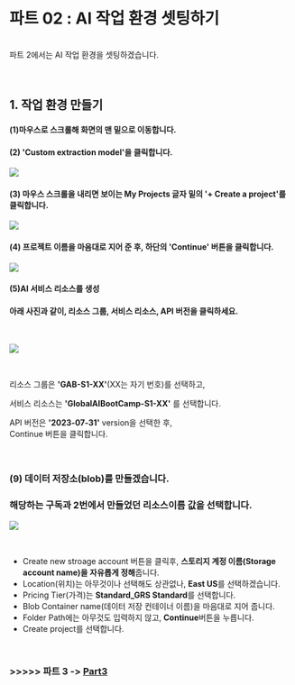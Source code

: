 # 파트 02 : AI 작업 환경 셋팅하기

<br>
파트 2에서는 AI 작업 환경을 셋팅하겠습니다.  
<br>
<br>
<br>

## 1. 작업 환경 만들기
  

#### (1)마우스로 스크롤해 화면의 맨 밑으로 이동합니다.    
#### (2) 'Custom extraction model'을 클릭합니다.  
![](https://github.com/pmj-chosim/azureappdeploy/raw/main/img/9.png)  
  
#### (3) 마우스 스크롤을 내리면 보이는 My Projects 글자 밑의 '+ Create a project'를 클릭합니다.    
![](https://github.com/pmj-chosim/azureappdeploy/raw/main/img/10.png)  
  
#### (4) 프로젝트 이름을 마음대로 지어 준 후, 하단의 'Continue' 버튼을 클릭합니다.  
![](https://github.com/pmj-chosim/azureappdeploy/raw/main/img/11.png)   

#### (5)AI 서비스 리소스를 생성
#### 아래 사진과 같이, 리소스 그룹, 서비스 리소스, API 버전을 클릭하세요.  
<br>

![](https://github.com/pmj-chosim/azureappdeploy/raw/main/img/12.png)    

<br>

리소스 그룹은 **'GAB-S1-XX'**(XX는 자기 번호)를 선택하고,  <br>
 
서비스 리소스는 **'GlobalAIBootCamp-S1-XX'** 를 선택합니다.  <br>

API 버전은 **'2023-07-31'** version을 선택한 후,  <br>
Continue 버튼을 클릭합니다.  <br>
<br><br>

### (9) 데이터 저장소(blob)를 만들겠습니다.
### 해당하는 구독과 2번에서 만들었던 리소스이름 값을 선택합니다.
![](https://github.com/pmj-chosim/azureappdeploy/raw/main/img/13.png)    

<br>  

- Create new stroage account 버튼을 클릭후, **스토리지 계정 이름(Storage account name)을 자유롭게 정해**줍니다.  
- Location(위치)는 아무것이나 선택해도 상관없나, **East US**를 선택하겠습니다.  
- Pricing Tier(가격)는 **Standard_GRS Standard**를 선택합니다.  
- Blob Container name(데이터 저장 컨테이너 이름)을 마음대로 지어 줍니다.  
- Folder Path에는 아무것도 입력하지 않고, **Continue**버튼을 누릅니다.  
- Create project를 선택합니다.  

<br>

  
### >>>>> 파트 3 ->  [Part3](https://github.com/pmj-chosim/azureappdeploy/blob/main/sessionguide/Part03.md) 
